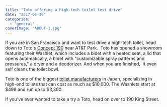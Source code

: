 ```yaml
---
title: "Toto offering a high-tech toilet test drive"
date: "2017-05-30"
categories: 
  - "general"
coverImage: "ABOUT-1.jpg"
---
```


If you are in San Francisco and want to test drive a high-tech toilet, head down to Toto's [Concept 190](http://concept190.totousa.com/index) near AT&T Park.  Toto has opened a showroom featuring their Washlet, which includes a bidet with a heated seat, a lid that opens automatically, a bidet with "customizable spray patterns and pressures," a dryer and a deodorizer. And when you are finished,  it even self cleans the toilet bowl.

Toto is one of the biggest [toilet manufacturers](http://fixatoilet.com/toilet-manufacturers/) in Japan, specializing in high-end toilets that can cost as much as $10,000. The Washlets start at $499 and run up to $3,300.

If you've ever wanted to take a try a Toto, head on over to 190 King Street.
